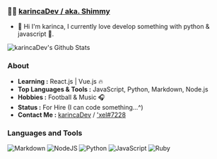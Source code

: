 ###  :man_technologist:  [karincaDev / aka. Shimmy](https://github.com/karincaDev)

* 👋 Hi I'm karinca, I currently love develop something with python & javascript 🚀.

![karincaDev's Github Stats](https://github-readme-stats.vercel.app/api?username=karincaDev&theme=dark&compact=default&show_icons=true)

### About

-  **Learning :** React.js | Vue.js :fire:    
-  **Top Languages & Tools :** JavaScript, Python, Markdown, Node.js
-  **Hobbies :** Football & Music :headphones:
-  **Status :** For Hire (I can code something...^)
-  **Contact Me :** [karincaDev](mailto:shimmyuwu03@gmail.com) / ['xel#7228](https://discord.gg/json)


### Languages and Tools

![Markdown](https://img.shields.io/badge/markdown-%23000000.svg?style=for-the-badge&logo=markdown&logoColor=white)
![NodeJS](https://img.shields.io/badge/node.js-%2343853D.svg?style=for-the-badge&logo=node.js&logoColor=white)
![Python](https://img.shields.io/badge/python-%2314354C.svg?style=for-the-badge&logo=python&logoColor=white)
![JavaScript](https://img.shields.io/badge/javascript-%23323330.svg?style=for-the-badge&logo=javascript&logoColor=%23F7DF1E)
![Ruby](https://img.shields.io/badge/ruby-%23CC342D.svg?style=for-the-badge&logo=ruby&logoColor=white)
